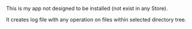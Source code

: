 This is my app not designed to be installed (not exist in any Store). <br />

It creates log file with any operation on files within selected directory tree.
